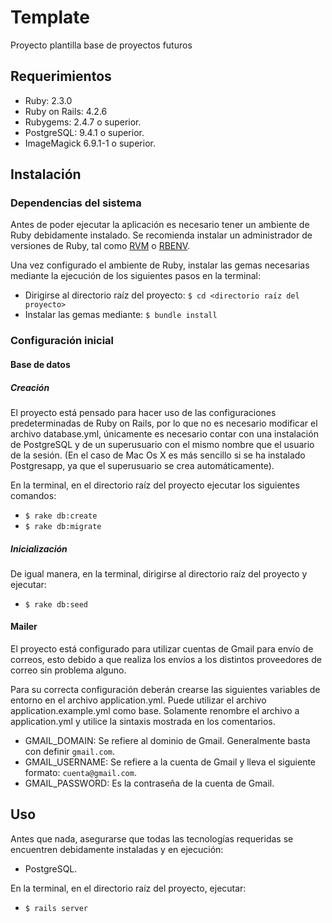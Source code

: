 # Template

Proyecto plantilla base de proyectos futuros

## Requerimientos

+ Ruby: 2.3.0
+ Ruby on Rails: 4.2.6
+ Rubygems: 2.4.7 o superior.
+ PostgreSQL: 9.4.1 o superior.
+ ImageMagick 6.9.1-1 o superior.

## Instalación

### Dependencias del sistema

Antes de poder ejecutar la aplicación es necesario tener un ambiente de Ruby debidamente instalado. Se recomienda
instalar un administrador de versiones de Ruby, tal como [RVM](https://rvm.io/) o [RBENV](http://rbenv.org/).

Una vez configurado el ambiente de Ruby, instalar las gemas necesarias mediante la ejecución de los siguientes pasos en
la terminal:

+ Dirigirse al directorio raíz del proyecto: `$ cd <directorio raíz del proyecto>`
+ Instalar las gemas mediante: `$ bundle install`

### Configuración inicial

#### Base de datos

##### Creación

El proyecto está pensado para hacer uso de las configuraciones predeterminadas de Ruby on Rails, por lo que no es
necesario modificar el archivo database.yml, únicamente es necesario contar con una instalación de PostgreSQL y de un
superusuario con el mismo nombre que el usuario de la sesión. (En el caso de Mac Os X es más sencillo si se ha instalado
Postgresapp, ya que el superusuario se crea automáticamente).

En la terminal, en el directorio raíz del proyecto ejecutar los siguientes comandos:

+ `$ rake db:create`
+ `$ rake db:migrate`

##### Inicialización

De igual manera, en la terminal, dirigirse al directorio raíz del proyecto y ejecutar:

+ `$ rake db:seed`

#### Mailer

El proyecto está configurado para utilizar cuentas de Gmail para envío de correos, esto debido a que realiza los envíos
a los distintos proveedores de correo sin problema alguno.

Para su correcta configuración deberán crearse las siguientes variables de entorno en el archivo application.yml. Puede
utilizar el archivo application.example.yml como base. Solamente renombre el archivo a application.yml y utilice la sintaxis
mostrada en los comentarios.

+ GMAIL_DOMAIN: Se refiere al dominio de Gmail. Generalmente basta con definir `gmail.com`.
+ GMAIL_USERNAME: Se refiere a la cuenta de Gmail y lleva el siguiente formato: `cuenta@gmail.com`.
+ GMAIL_PASSWORD: Es la contraseña de la cuenta de Gmail.

## Uso

Antes que nada, asegurarse que todas las tecnologías requeridas se encuentren debidamente instaladas y en ejecución:

+ PostgreSQL.

En la terminal, en el directorio raíz del proyecto, ejecutar:

+ `$ rails server`
